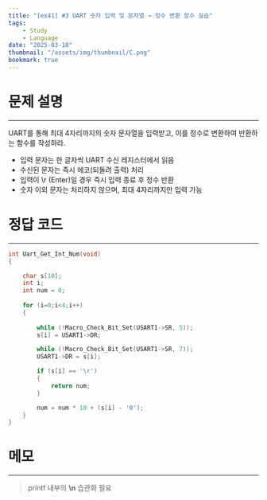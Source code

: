 ```yaml
---
title: "[ex41] #3 UART 숫자 입력 및 문자열 → 정수 변환 함수 실습"
tags:
    - Study
    - Language
date: "2025-03-18"
thumbnail: "/assets/img/thumbnail/C.png"
bookmark: true
---
```

# 문제 설명
---
UART를 통해 최대 4자리까지의 숫자 문자열을 입력받고, 이를 정수로 변환하여 반환하는 함수를 작성하라.

- 입력 문자는 한 글자씩 UART 수신 레지스터에서 읽음  
- 수신된 문자는 즉시 에코(되돌려 출력) 처리  
- 입력이 \r (Enter)일 경우 즉시 입력 종료 후 정수 반환
- 숫자 이외 문자는 처리하지 않으며, 최대 4자리까지만 입력 가능

# 정답 코드
---

```c
int Uart_Get_Int_Num(void)
{

    char s[10];
    int i;
	int num = 0;
	
    for (i=0;i<4;i++)
    {
        
        while (!Macro_Check_Bit_Set(USART1->SR, 5));
        s[i] = USART1->DR;

        while (!Macro_Check_Bit_Set(USART1->SR, 7));
        USART1->DR = s[i];

        if (s[i] == '\r')
        {
            return num;
        }

		num = num * 10 + (s[i] - '0');
	}
}
```

# 메모
---
> printf 내부의 **\n** 습관화 필요